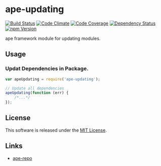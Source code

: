 ape-updating
==========

<!-- Badge Start -->
<a name="badges"></a>

[![Build Status][bd_travis_shield_url]][bd_travis_url]
[![Code Climate][bd_codeclimate_shield_url]][bd_codeclimate_url]
[![Code Coverage][bd_codeclimate_coverage_shield_url]][bd_codeclimate_url]
[![Dependency Status][bd_gemnasium_shield_url]][bd_gemnasium_url]
[![npm Version][bd_npm_shield_url]][bd_npm_url]

[bd_repo_url]: https://github.com/ape-repo/ape-updating
[bd_travis_url]: http://travis-ci.org/ape-repo/ape-updating
[bd_travis_shield_url]: http://img.shields.io/travis/ape-repo/ape-updating.svg?style=flat
[bd_license_url]: https://github.com/ape-repo/ape-updating/blob/master/LICENSE
[bd_codeclimate_url]: http://codeclimate.com/github/ape-repo/ape-updating
[bd_codeclimate_shield_url]: http://img.shields.io/codeclimate/github/ape-repo/ape-updating.svg?style=flat
[bd_codeclimate_coverage_shield_url]: http://img.shields.io/codeclimate/coverage/github/ape-repo/ape-updating.svg?style=flat
[bd_gemnasium_url]: https://gemnasium.com/ape-repo/ape-updating
[bd_gemnasium_shield_url]: https://gemnasium.com/ape-repo/ape-updating.svg
[bd_npm_url]: http://www.npmjs.org/package/ape-updating
[bd_npm_shield_url]: http://img.shields.io/npm/v/ape-updating.svg?style=flat

<!-- Badge End -->


<!-- Description Start -->
<a name="description"></a>

ape framework module for updating modules.

<!-- Description End -->



<!-- Sections Start -->
<a name="sections"></a>

Usage
----

### Updat Dependencies in Package.

```javascript
var apeUpdating = require('ape-updating');

// Update all dependencies
apeUpdating(function (err) {
    /*...*/
});
```


<!-- Sections Start -->


<!-- LICENSE Start -->
<a name="license"></a>

License
-------
This software is released under the [MIT License](https://github.com/ape-repo/ape-updating/blob/master/LICENSE).

<!-- LICENSE End -->


<!-- Links Start -->
<a name="links"></a>

Links
------

+ [ape-repo](https://github.com/ape-repo)

<!-- Links End -->
